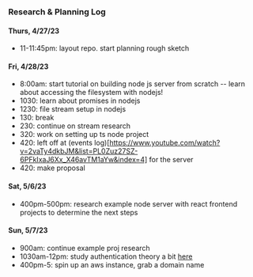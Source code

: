 ### Research & Planning Log
#### Thurs, 4/27/23

* 11-11:45pm: layout repo. start planning rough sketch

#### Fri, 4/28/23

* 8:00am: start tutorial on building node js server from scratch
-- learn about accessing the filesystem with nodejs!
* 1030: learn about promises in nodejs
* 1230: file stream setup in nodejs
* 130: break
* 230: continue on stream research
* 320: work on setting up ts node project
* 420: left off at (events log)[https://www.youtube.com/watch?v=2vaTy4dkbJM&list=PL0Zuz27SZ-6PFkIxaJ6Xx_X46avTM1aYw&index=4] for the server
* 420: make proposal

#### Sat, 5/6/23

* 400pm-500pm: research example node server with react frontend projects to determine the next steps

#### Sun, 5/7/23

* 900am: continue example proj research
* 1030am-12pm: study authentication theory a bit [here](https://www.youtube.com/watch?v=kmAzuH2Lzug)
* 400pm-5: spin up an aws instance, grab a domain name

